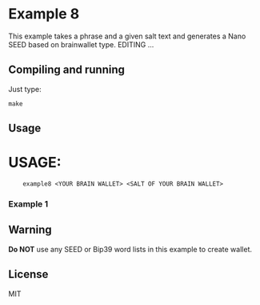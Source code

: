 # Example 8

This example takes a phrase and a given salt text and generates a Nano SEED based on brainwallet type.
EDITING ...

## Compiling and running

Just type:

```
make
```

## Usage

USAGE:
======
        example8 <YOUR BRAIN WALLET> <SALT OF YOUR BRAIN WALLET>

### Example 1


## Warning

**Do NOT** use any SEED or Bip39 word lists in this example to create wallet.

## License

MIT

